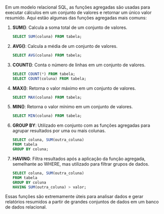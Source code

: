 Em um modelo relacional SQL, as funções agregadas são usadas para executar cálculos em um conjunto de valores e retornar um único valor resumido. Aqui estão algumas das funções agregadas mais comuns:

1. **SUM()**: Calcula a soma total de um conjunto de valores.
   ```sql
   SELECT SUM(coluna) FROM tabela;
   ```

2. **AVG()**: Calcula a média de um conjunto de valores.
   ```sql
   SELECT AVG(coluna) FROM tabela;
   ```

3. **COUNT()**: Conta o número de linhas em um conjunto de valores.
   ```sql
   SELECT COUNT(*) FROM tabela;
   SELECT COUNT(coluna) FROM tabela;
   ```

4. **MAX()**: Retorna o valor máximo em um conjunto de valores.
   ```sql
   SELECT MAX(coluna) FROM tabela;
   ```

5. **MIN()**: Retorna o valor mínimo em um conjunto de valores.
   ```sql
   SELECT MIN(coluna) FROM tabela;
   ```

6. **GROUP BY**: Utilizado em conjunto com as funções agregadas para agrupar resultados por uma ou mais colunas.
   ```sql
   SELECT coluna, SUM(outra_coluna)
   FROM tabela
   GROUP BY coluna;
   ```

7. **HAVING**: Filtra resultados após a aplicação da função agregada, semelhante ao WHERE, mas utilizado para filtrar grupos de dados.
   ```sql
   SELECT coluna, SUM(outra_coluna)
   FROM tabela
   GROUP BY coluna
   HAVING SUM(outra_coluna) > valor;
   ```

Essas funções são extremamente úteis para analisar dados e gerar relatórios resumidos a partir de grandes conjuntos de dados em um banco de dados relacional.